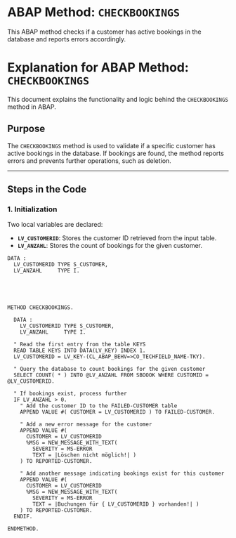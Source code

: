 # ABAP Method: `CHECKBOOKINGS`

This ABAP method checks if a customer has active bookings in the database and reports errors accordingly.

# Explanation for ABAP Method: `CHECKBOOKINGS`

This document explains the functionality and logic behind the `CHECKBOOKINGS` method in ABAP.

## Purpose

The `CHECKBOOKINGS` method is used to validate if a specific customer has active bookings in the database. If bookings are found, the method reports errors and prevents further operations, such as deletion.

---

## Steps in the Code

### 1. Initialization

Two local variables are declared:
- **`LV_CUSTOMERID`**: Stores the customer ID retrieved from the input table.
- **`LV_ANZAHL`**: Stores the count of bookings for the given customer.

```abap
DATA :
  LV_CUSTOMERID TYPE S_CUSTOMER,
  LV_ANZAHL     TYPE I.





METHOD CHECKBOOKINGS.

  DATA :
    LV_CUSTOMERID TYPE S_CUSTOMER,
    LV_ANZAHL     TYPE I.

  " Read the first entry from the table KEYS
  READ TABLE KEYS INTO DATA(LV_KEY) INDEX 1.
  LV_CUSTOMERID = LV_KEY-(CL_ABAP_BEHV=>CO_TECHFIELD_NAME-TKY).

  " Query the database to count bookings for the given customer
  SELECT COUNT( * ) INTO @LV_ANZAHL FROM SBOOOK WHERE CUSTOMID = @LV_CUSTOMERID.

  " If bookings exist, process further
  IF LV_ANZAHL > 0.
    " Add the customer ID to the FAILED-CUSTOMER table
    APPEND VALUE #( CUSTOMER = LV_CUSTOMERID ) TO FAILED-CUSTOMER.

    " Add a new error message for the customer
    APPEND VALUE #(
      CUSTOMER = LV_CUSTOMERID
      %MSG = NEW_MESSAGE_WITH_TEXT(
        SEVERITY = MS-ERROR
        TEXT = |Löschen nicht möglich!| )
    ) TO REPORTED-CUSTOMER.

    " Add another message indicating bookings exist for this customer
    APPEND VALUE #(
      CUSTOMER = LV_CUSTOMERID
      %MSG = NEW_MESSAGE_WITH_TEXT(
        SEVERITY = MS-ERROR
        TEXT = |Buchungen für { LV_CUSTOMERID } vorhanden!| )
    ) TO REPORTED-CUSTOMER.
  ENDIF.

ENDMETHOD.
